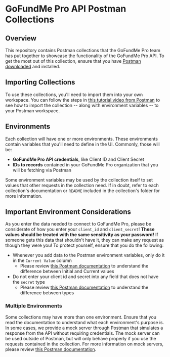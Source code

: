 # GoFundMe Pro API Postman Collections

## Overview

This repository contains Postman collections that the GoFundMe Pro team has put together to showcase the functionality of the GoFundMe Pro API. To get the most out of this collection, ensure that you have [Postman downloaded](https://www.postman.com/downloads/) and installed.

## Importing Collections

To use these collections, you'll need to import them into your own workspace. You can follow the steps in [this tutorial video from Postman](https://youtu.be/KdaiVdNMgL4?si=L4531gLnHO3qoQb0&t=103) to see how to import the collection -- along with environment variables -- to your Postman workspace.

## Environments

Each collection will have one or more environments. These environments contain variables that you'll need to define in the UI. Commonly, those will be:

- **GoFundMe Pro API credentials**, like Client ID and Client Secret
- **IDs to records** contained in your GoFundMe Pro organization that you will be fetching via Postman

Some environment variables may be used by the collection itself to set values that other requests in the collection need. If in doubt, refer to each collection's documentation or `README` included in the collection's folder for more information.

## Important Environment Considerations

As you enter the data needed to connect to GoFundMe Pro, please be considerate of how you enter your `client_id` and `client_secret`! **These values should be treated with the same sensitivity as your password!** If someone gets this data that shouldn't have it, they can make any request as though they were you! To protect yourself, ensure that you do the following:

- Whenever you add data to the Postman environment variables, only do it in the `Current Value` column
  - Please review [this Postman documentation](https://learning.postman.com/docs/sending-requests/variables/variables/#initial-and-current-values) to understand the difference between Initial and Current values
- Do not enter your client id and secret into any field that does not have the `secret` type
  - Please review [this Postman documentation](https://learning.postman.com/docs/sending-requests/variables/variables/#variable-types) to understand the difference between types

### Multiple Environments

Some collections may have more than one environment. Ensure that you read the documentation to understand what each environment's purpose is. In some cases, we provide a mock server through Postman that simulates a response from the API without requiring credentials. The mock server can be used outside of Postman, but will only behave properly if you use the requests contained in the collection. For more information on mock servers, please review [this Postman documentation](https://learning.postman.com/docs/designing-and-developing-your-api/mocking-data/setting-up-mock/).
